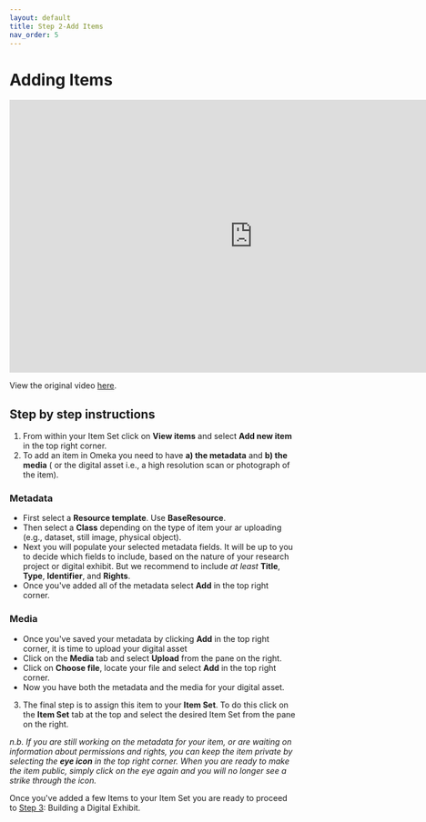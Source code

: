```yaml
---
layout: default
title: Step 2-Add Items
nav_order: 5
---
```

# Adding Items
<iframe height="480" width="853" allowfullscreen frameborder=0 src="https://echo360.ca/media/9355cce4-fb53-4093-9260-1a736b45a788/public?autoplay=false&automute=false"></iframe>

View the original video [here](https://echo360.ca/media/9355cce4-fb53-4093-9260-1a736b45a788/public).


## Step by step instructions

1. From within your Item Set click on **View items** and select **Add new item** in the top right corner.
2. To add an item in Omeka you need to have **a) the metadata** and **b) the media** ( or the digital asset i.e., a high resolution scan or photograph of the item).
### Metadata
- First select a **Resource template**. Use **BaseResource**.
- Then select a **Class** depending on the type of item your ar uploading (e.g., dataset, still image, physical object).
- Next you will populate your selected metadata fields. It will be up to you to decide which fields to include, based on the nature of your research project or digital exhibit. But we recommend to include *at least* **Title**, **Type**, **Identifier**, and **Rights**.
- Once you've added all of the metadata select **Add** in the top right corner.
### Media
- Once you've saved your metadata by clicking **Add** in the top right corner, it is time to upload your digital asset
- Click on the **Media** tab and select **Upload** from the pane on the right.
- Click on **Choose file**, locate your file and select **Add** in the top right corner. 
- Now you have both the metadata and the media for your digital asset.

3. The final step is to assign this item to your **Item Set**. To do this click on the **Item Set** tab at the top and select the desired Item Set from the pane on the right.

*n.b. If you are still working on the metadata for your item, or are waiting on information about permissions and rights, you can keep the item private by selecting the **eye icon** in the top right corner. When you are ready to make the item public, simply click on the eye again and you will no longer see a strike through the icon.*

Once you've added a few Items to your Item Set you are ready to proceed to [Step 3](step3): Building a Digital Exhibit.
